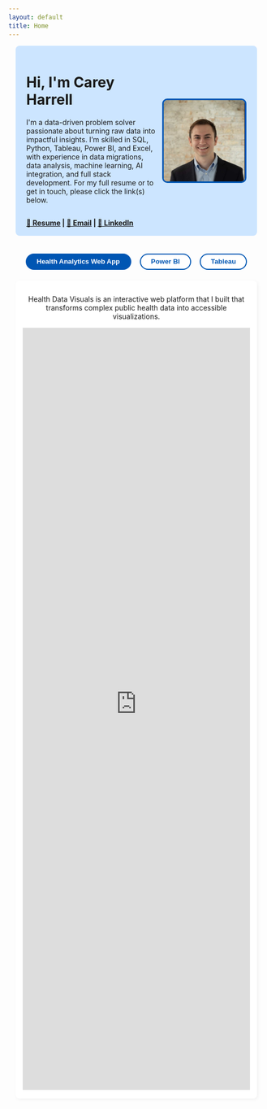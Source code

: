 ```yaml
---
layout: default
title: Home
---
```


<style>
.container {
  max-width: 1150px;
  margin: 0 auto;
  padding: 0 1em;
}

.hero {
  background-color: #cce5ff;
  padding: 1.2em 1.5em;
  margin-top: 1em;
  display: flex;
  justify-content: space-between;
  align-items: center;
  flex-wrap: wrap;
  border-radius: 8px;
}
.left-content {
  display: flex;
  flex-direction: column;
  justify-content: space-between;
  height: 100%;
  max-width: 60%;
}
.contact-links {
  margin-top: 1em;
  font-weight: bold;
}
.hero img {
  width: 160px;
  height: 160px;
  border-radius: 10px;
  border: 3px solid #0056b3;
}
.buttons {
  margin: 2em 0 1em;
  text-align: center;
}
.buttons button {
  margin: 0.5em;
  padding: 0.5em 1.5em;
  border: 2px solid #0056b3;
  border-radius: 25px;
  background-color: white;
  color: #0056b3;
  font-weight: bold;
  cursor: pointer;
}
.buttons button.active,
.buttons button:hover {
  background-color: #0056b3;
  color: white;
}
.section {
  display: none;
  padding: 1em;
  background-color: white;
  border-radius: 8px;
  margin-bottom: 2em;
  box-shadow: 2px 2px 6px rgba(0, 0, 0, 0.05);
}
.section.active {
  display: block;
}
.tableau-btn {
  margin: 0.5em;
  padding: 0.5em 1.2em;
  border: 2px solid #0056b3;
  background-color: white;
  color: #0056b3;
  border-radius: 20px;
  font-weight: bold;
  cursor: pointer;
}
.tableau-btn.active, .tableau-btn:hover {
  background-color: #0056b3;
  color: white;
}
</style>

<div class="container">
  <div class="hero">
    <div class="left-content">
      <div class="info">
        <h1>Hi, I'm Carey Harrell</h1>
        <p>
          I'm a data-driven problem solver passionate about turning raw data into impactful insights. I’m skilled in SQL, Python, Tableau, Power BI, and Excel, with experience in data migrations, data analysis, machine learning, AI integration, and full stack development. For my full resume or to get in touch, please click the link(s) below.
        </p>
      </div>
      <div class="contact-links">
        <a href="resume.pdf">📄 Resume</a> |
        <a href="mailto:carey.harrell@outlook.com">📧 Email</a> |
        <a href="https://www.linkedin.com/in/carey-harrell/">🔗 LinkedIn</a>
      </div>
    </div>
    <img src="profile.jpg" alt="Your Photo" />
  </div>

  <div class="buttons">
    <button onclick="showSection('webapp')" id="btn-webapp" class="active">Health Analytics Web App</button>
    <button onclick="showSection('powerbi')" id="btn-powerbi">Power BI</button>
    <button onclick="showSection('tableau')" id="btn-tableau">Tableau</button>
  </div>

  <div id="webapp" class="section active">
    <p style="text-align: center;">Health Data Visuals is an interactive web platform that I built that transforms complex public health data into accessible visualizations.</p>
    <iframe
      title="Health Analytics Web App"
      style="width: 100%; height: 1500px;"
      src="https://healthdatavisuals.com/"
      frameborder="0"
      allowFullScreen="true"
    ></iframe>
  </div>

  <div id="powerbi" class="section">
    <p style="text-align: center;">Interactive analysis of NBA player stats using data from a PostgreSQL database I created and hosted on AWS.</p>
    <iframe
      title="NBA_Analysis_Player_Stats_Final"
      style="width: 100%; height: 4500px;"
      src="https://app.powerbi.com/view?r=eyJrIjoiMzRlMjMxZjktMWRjZi00ZmQxLWJkYmQtMmY1ZGEzNzExM2NkIiwidCI6IjljZjNkNGIxLTBiZTYtNGI4NS1iOTVkLWY4NjRkMmUxN2Q2OCIsImMiOjF9"
      frameborder="0"
      allowFullScreen="true"
    ></iframe>
  </div>

  <div id="tableau" class="section" style="margin: 0.1em auto; max-width: 1100px;">
    <div style="text-align: center; margin-bottom: 1.5em;">
      <button onclick="showTableau('viz1')" class="tableau-btn active">2024 Award Predictions</button>
      <button onclick="showTableau('viz2')" class="tableau-btn">Historical Award Analysis</button>
      <button onclick="showTableau('viz3')" class="tableau-btn">League Trends Over Time</button>
      <button onclick="showTableau('viz4')" class="tableau-btn">Player Career and Stats Analysis</button>
    </div>

    <p id="tableau-description" style="text-align: center; max-width: 900px; margin: 0 auto 1em;">
      Machine learning model predictions for the 2024 NBA season's various awards. Predictions were made during the middle of the season and were created by a machine learning model I created that was trained on data I extracted and engineered. Player performance comparisons can be seen, particularly on the stats the machine learning model found to be the most predictive.
    </p>

    <div id="viz1" class="tableau-viz" style="width:1000px; height:4027px;">
      <div style="display: flex; justify-content: center;">
        <div class='tableauPlaceholder' id='viz1752075142061' style='width:1000px; height:4027px;'>
          <noscript><a href='#'><img alt='Player Over Time' src='https://public.tableau.com/static/images/NB/NBAAwardsPrediction/PlayerOverTime/1_rss.png' style='border: none' /></a></noscript>
          <object class='tableauViz' style='display: none;'>
            <param name='host_url' value='https%3A%2F%2Fpublic.tableau.com%2F' />
            <param name='embed_code_version' value='3' />
            <param name='site_root' value='' />
            <param name='name' value='NBAAwardsPrediction/PlayerOverTime' />
            <param name='tabs' value='no' />
            <param name='toolbar' value='yes' />
            <param name='static_image' value='https://public.tableau.com/static/images/NB/NBAAwardsPrediction/PlayerOverTime/1.png' />
            <param name='animate_transition' value='yes' />
            <param name='display_static_image' value='yes' />
            <param name='display_spinner' value='yes' />
            <param name='display_overlay' value='yes' />
            <param name='display_count' value='yes' />
            <param name='language' value='en-US' />
          </object>
        </div>
      </div>
    </div>
    <script type="text/javascript">
      var divElement = document.getElementById('viz1752075142061');
      var vizElement = divElement.getElementsByTagName('object')[0];
      vizElement.style.width = '1000px';
      vizElement.style.height = '4027px';
      var scriptElement = document.createElement('script');
      scriptElement.src = 'https://public.tableau.com/javascripts/api/viz_v1.js';
      vizElement.parentNode.insertBefore(scriptElement, vizElement);
    </script>

    <div id="viz2" class="tableau-viz" style="display:none; width:1000px; height:4027px;">
      <div style="display: flex; justify-content: center;">
        <div class='tableauPlaceholder' id='viz1752074946639' style='width:1000px; height:4027px;'>
          <noscript><a href='#'><img alt='Player Over Time' src='https://public.tableau.com/static/images/NB/NBAAwardsAnalysis/PlayerOverTime/1_rss.png' style='border: none' /></a></noscript>
          <object class='tableauViz' style='display: none;'>
            <param name='host_url' value='https%3A%2F%2Fpublic.tableau.com%2F' />
            <param name='embed_code_version' value='3' />
            <param name='site_root' value='' />
            <param name='name' value='NBAAwardsAnalysis/PlayerOverTime' />
            <param name='tabs' value='no' />
            <param name='toolbar' value='yes' />
            <param name='static_image' value='https://public.tableau.com/static/images/NB/NBAAwardsAnalysis/PlayerOverTime/1.png' />
            <param name='animate_transition' value='yes' />
            <param name='display_static_image' value='yes' />
            <param name='display_spinner' value='yes' />
            <param name='display_overlay' value='yes' />
            <param name='display_count' value='yes' />
            <param name='language' value='en-US' />
          </object>
        </div>
      </div>
    </div>
    <script type="text/javascript">
      var divElement = document.getElementById('viz1752074946639');
      var vizElement = divElement.getElementsByTagName('object')[0];
      vizElement.style.width = '1000px';
      vizElement.style.height = '4027px';
      var scriptElement = document.createElement('script');
      scriptElement.src = 'https://public.tableau.com/javascripts/api/viz_v1.js';
      vizElement.parentNode.insertBefore(scriptElement, vizElement);
    </script>

    <div id="viz3" class="tableau-viz" style="display:none; width:1000px; height:4027px;">
      <div style="display: flex; justify-content: center;">
        <div class='tableauPlaceholder' id='viz1752075033715' style='width:1000px; height:4027px;'>
          <noscript><a href='#'><img alt='Player Over Time' src='https://public.tableau.com/static/images/NB/NBALeagueTrends/PlayerOverTime/1_rss.png' style='border: none' /></a></noscript>
          <object class='tableauViz' style='display: none;'>
            <param name='host_url' value='https%3A%2F%2Fpublic.tableau.com%2F' />
            <param name='embed_code_version' value='3' />
            <param name='site_root' value='' />
            <param name='name' value='NBALeagueTrends/PlayerOverTime' />
            <param name='tabs' value='no' />
            <param name='toolbar' value='yes' />
            <param name='static_image' value='https://public.tableau.com/static/images/NB/NBALeagueTrends/PlayerOverTime/1.png' />
            <param name='animate_transition' value='yes' />
            <param name='display_static_image' value='yes' />
            <param name='display_spinner' value='yes' />
            <param name='display_overlay' value='yes' />
            <param name='display_count' value='yes' />
            <param name='language' value='en-US' />
          </object>
        </div>
      </div>
    </div>
    <script type="text/javascript">
      var divElement = document.getElementById('viz1752075033715');
      var vizElement = divElement.getElementsByTagName('object')[0];
      vizElement.style.width = '1000px';
      vizElement.style.height = '4027px';
      var scriptElement = document.createElement('script');
      scriptElement.src = 'https://public.tableau.com/javascripts/api/viz_v1.js';
      vizElement.parentNode.insertBefore(scriptElement, vizElement);
    </script>

    <div id="viz4" class="tableau-viz" style="display:none; width:1000px; height:4027px;">
      <div style="display: flex; justify-content: center;">
        <div class='tableauPlaceholder' id='viz1752075073721' style='width:1000px; height:4027px;'>
          <noscript><a href='#'><img alt='Player Over Time' src='https://public.tableau.com/static/images/NB/NBAPlayerAnalysis_17104712376710/PlayerOverTime/1_rss.png' style='border: none' /></a></noscript>
          <object class='tableauViz' style='display: none;'>
            <param name='host_url' value='https%3A%2F%2Fpublic.tableau.com%2F' />
            <param name='embed_code_version' value='3' />
            <param name='site_root' value='' />
            <param name='name' value='NBAPlayerAnalysis_17104712376710/PlayerOverTime' />
            <param name='tabs' value='no' />
            <param name='toolbar' value='yes' />
            <param name='static_image' value='https://public.tableau.com/static/images/NB/NBAPlayerAnalysis_17104712376710/PlayerOverTime/1.png' />
            <param name='animate_transition' value='yes' />
            <param name='display_static_image' value='yes' />
            <param name='display_spinner' value='yes' />
            <param name='display_overlay' value='yes' />
            <param name='display_count' value='yes' />
            <param name='language' value='en-US' />
          </object>
        </div>
      </div>
    </div>
    <script type="text/javascript">
      var divElement = document.getElementById('viz1752075073721');
      var vizElement = divElement.getElementsByTagName('object')[0];
      vizElement.style.width = '1000px';
      vizElement.style.height = '4027px';
      var scriptElement = document.createElement('script');
      scriptElement.src = 'https://public.tableau.com/javascripts/api/viz_v1.js';
      vizElement.parentNode.insertBefore(scriptElement, vizElement);
    </script>
  </div>
</div>

<script>
const descriptions = {
  viz1: "Machine learning model predictions for the 2024 NBA season's various awards made during the middle of the season.",
  viz2: "Explore historical NBA awards to compare machine learning predictions against actual voting behaviour. This is particularly interesting in cases where the award outcomes were controversial and/or close.",
  viz3: "Dive into league-wide trends over the years including changes in pace, scoring, shot selection and accuracy, and iso ball.",
  viz4: "Analyze individual NBA players’ careers, performance metrics, and evolution over time."
};

function showSection(id) {
  document.querySelectorAll('.section').forEach(sec => sec.classList.remove('active'));
  document.querySelectorAll('.buttons button').forEach(btn => btn.classList.remove('active'));
  document.getElementById(id).classList.add('active');
  document.getElementById('btn-' + id).classList.add('active');
}

function showTableau(id) {
  document.querySelectorAll('.tableau-viz').forEach(el => el.style.display = 'none');
  document.getElementById(id).style.display = 'block';
  document.getElementById('tableau-description').textContent = descriptions[id];

  document.querySelectorAll('.tableau-btn').forEach(btn => btn.classList.remove('active'));
  const index = id.replace("viz", "") - 1;
  document.querySelectorAll('.tableau-btn')[index].classList.add('active');
}

// Ensure the first section is shown on page load
document.addEventListener('DOMContentLoaded', () => {
  showSection('webapp');
});
</script>
